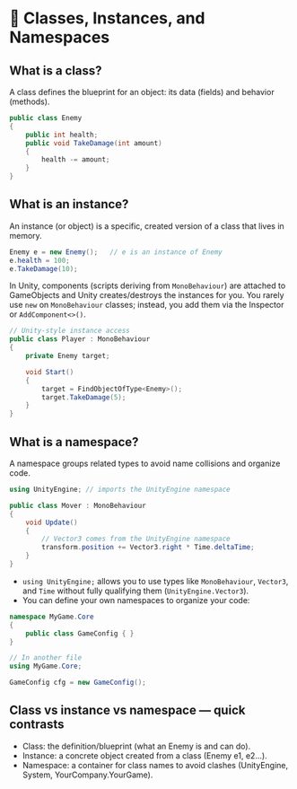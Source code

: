 # 🧱 Classes, Instances, and Namespaces

## What is a class?

A class defines the blueprint for an object: its data (fields) and behavior (methods).

```csharp
public class Enemy
{
    public int health;
    public void TakeDamage(int amount)
    {
        health -= amount;
    }
}
```

## What is an instance?

An instance (or object) is a specific, created version of a class that lives in memory.

```csharp
Enemy e = new Enemy();   // e is an instance of Enemy
e.health = 100;
e.TakeDamage(10);
```

In Unity, components (scripts deriving from `MonoBehaviour`) are attached to GameObjects and Unity creates/destroys the instances for you. You rarely use `new` on `MonoBehaviour` classes; instead, you add them via the Inspector or `AddComponent<>()`.

```csharp
// Unity-style instance access
public class Player : MonoBehaviour
{
    private Enemy target;

    void Start()
    {
        target = FindObjectOfType<Enemy>();
        target.TakeDamage(5);
    }
}
```

## What is a namespace?

A namespace groups related types to avoid name collisions and organize code.

```csharp
using UnityEngine; // imports the UnityEngine namespace

public class Mover : MonoBehaviour
{
    void Update()
    {
        // Vector3 comes from the UnityEngine namespace
        transform.position += Vector3.right * Time.deltaTime;
    }
}
```

- `using UnityEngine;` allows you to use types like `MonoBehaviour`, `Vector3`, and `Time` without fully qualifying them (`UnityEngine.Vector3`).
- You can define your own namespaces to organize your code:

```csharp
namespace MyGame.Core
{
    public class GameConfig { }
}

// In another file
using MyGame.Core;

GameConfig cfg = new GameConfig();
```

## Class vs instance vs namespace — quick contrasts

- Class: the definition/blueprint (what an Enemy is and can do).
- Instance: a concrete object created from a class (Enemy e1, e2...).
- Namespace: a container for class names to avoid clashes (UnityEngine, System, YourCompany.YourGame).
